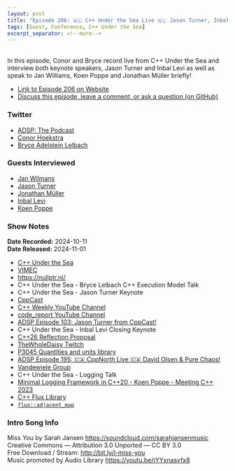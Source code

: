 ```yaml
---
layout: post
title: "Episode 206: 🇳🇱 C++ Under the Sea Live 🇳🇱 Jason Turner, Inbal Levi & More!"
tags: [Guest, Conference, C++ Under the Sea]
excerpt_separator: <!--more-->
---
```


<div id="buzzsprout-player-16028917"></div><script src="https://www.buzzsprout.com/1501960/episodes/16028917-episode-206-c-under-the-sea-live-jason-turner-inbal-levi-more.js?container_id=buzzsprout-player-16028917&player=small" type="text/javascript" charset="utf-8"></script>

<br>In this episode, Conor and Bryce record live from C++ Under the Sea and interview both keynote speakers, Jason Turner and Inbal Levi as well as speak to Jan Williams, Koen Poppe and Jonathan Müller briefly!

<!--more-->

* [Link to Episode 206 on Website](https://adspthepodcast.com/2024/11/01/Episode-206.html)
* [Discuss this episode, leave a comment, or ask a question (on GitHub)](https://github.com/codereport/adsp2/discussions/105)

### Twitter
 
* [ADSP: The Podcast](https://twitter.com/adspthepodcast)
* [Conor Hoekstra](https://twitter.com/code_report)
* [Bryce Adelstein Lelbach](https://twitter.com/blelbach)

### Guests Interviewed

* [Jan Wilmans](https://x.com/janwilmans)
* [Jason Turner](https://twitter.com/lefticus)
* [Jonathan Müller](https://x.com/foonathan)
* [Inbal Levi](https://x.com/Inbal_l)
* [Koen Poppe](https://github.com/koenpoppe)

### Show Notes

**Date Recorded:** 2024-10-11 <br>
**Date Released:** 2024-11-01

* [C++ Under the Sea](https://cppunderthesea.nl/)
* [VIMEC](https://vimec.nl/)
* https://nullptr.nl/
* C++ Under the Sea - Bryce Lelbach C++ Execution Model Talk
* C++ Under the Sea - Jason Turner Keynote
* [CppCast](https://cppcast.com/)
* [C++ Weekly YouTube Channel](https://www.youtube.com/channel/UCxHAlbZQNFU2LgEtiqd2Maw)
* [code_report YouTube Channel](https://www.youtube.com/c/codereport)
* [ADSP Episode 103: Jason Turner from CppCast!](https://adspthepodcast.com/2022/11/11/Episode-103.html)
* C++ Under the Sea - Inbal Levi Closing Keynote
* [C++26 Reflection Proposal](https://wg21.link/p2996)
* [TheWholeDaisy Twitch](https://www.twitch.tv/thewholedaisy)
* [P3045 Quantities and units library](https://wg21.link/p3045)
* [ADSP Episode 195: 🇨🇦 CppNorth Live 🇨🇦 David Olsen & Pure Chaos!](https://adspthepodcast.com/2024/08/16/Episode-195.html)
* [Vandewiele Group](https://vandewiele.com/)
* C++ Under the Sea - Logging Talk
* [Minimal Logging Framework in C++20 - Koen Poppe - Meeting C++ 2023](https://www.youtube.com/watch?v=762owEyCI4o)
* [C++ Flux Library](https://github.com/tcbrindle/flux)
* [`flux::adjacent_map`](https://tristanbrindle.com/flux/reference/adaptors.html#_CPPv4I_10distance_tEN4flux12adjacent_mapE18multipass_sequence18multipass_sequenceDa)

### Intro Song Info
 
Miss You by Sarah Jansen https://soundcloud.com/sarahjansenmusic<br>
Creative Commons — Attribution 3.0 Unported — CC BY 3.0<br>
Free Download / Stream: http://bit.ly/l-miss-you<br>
Music promoted by Audio Library https://youtu.be/iYYxnasvfx8<br>
